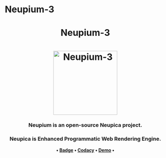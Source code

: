 # Neupium-3

<h1 align="center">
 Neupium-3
 </h1>
 
<h1 align="center">
	<img
		width="200"
		alt="Neupium-3"
		src="https://raw.githubusercontent.com/STR-HK/Neupium-3/master/Crest/crest.png">
</h1>

<h3 align="center">
  Neupium is an open-source Neupica project.
</h3>

<h3 align="center">
  Neupica is Enhanced Programmatic Web Rendering Engine.
</h3>

<p align="center">
	<strong>
  •
		<a href="https://raw.githubusercontent.com/STR-HK/Neupium-3/master/Crest/crest.png">Badge</a>
		•
	</strong>
		<strong>
		<a href="https://app.codacy.com/gh/STR-HK/Neupium-3/dashboard">Codacy</a>
		•
	</strong>
  <strong>
		<a href="https://str-hk.github.io/Neupium-3/">Demo</a>
		•
	</strong>
</p>
